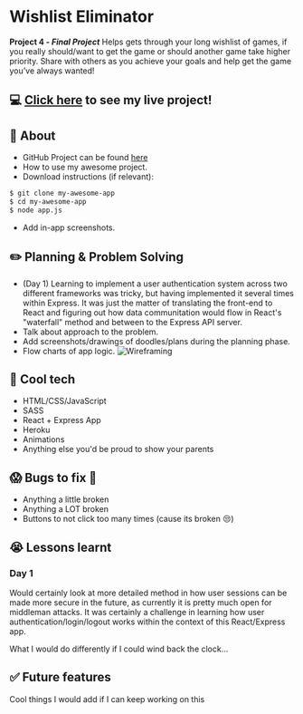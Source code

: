 # Wishlist Eliminator
**Project 4 - *Final Project***
Helps gets through your long wishlist of games, if you really should/want to get the game or should another game take higher priority. Share with others as you achieve your goals and help get the game you’ve always wanted!

## :computer: [Click here](#) to see my live project!

## :page_facing_up: About
- GitHub Project can be found [here](github.com/Titus-Huang/Wishlist-Eliminator)
- How to use my awesome project.
- Download instructions (if relevant):
```zsh
$ git clone my-awesome-app
$ cd my-awesome-app
$ node app.js
```
- Add in-app screenshots.

## :pencil2: Planning & Problem Solving
- (Day 1) Learning to implement a user authentication system across two different frameworks was tricky, but having implemented it several times within Express. It was just the matter of translating the front-end to React and figuring out how data communitation would flow in React's "waterfall" method and between to the Express API server.
- Talk about approach to the problem.
- Add screenshots/drawings of doodles/plans during the planning phase.
- Flow charts of app logic.
![Wireframing](https://images.unsplash.com/photo-1581291518633-83b4ebd1d83e?ixlib=rb-1.2.1&ixid=MnwxMjA3fDB8MHxwaG90by1wYWdlfHx8fGVufDB8fHx8&auto=format&fit=crop&w=1170&q=80)

## :rocket: Cool tech
- HTML/CSS/JavaScript
- SASS
- React + Express App
- Heroku
- Animations
- Anything else you'd be proud to show your parents

## :scream: Bugs to fix :poop:
- Anything a little broken
- Anything a LOT broken
- Buttons to not click too many times (cause its broken :unamused:)

## :sob: Lessons learnt
### Day 1
Would certainly look at more detailed method in how user sessions can be made more secure in the future, as currently it is pretty much open for middleman attacks. It was certainly a challenge in learning how user authentication/login/logout works within the context of this React/Express app.

What I would do differently if I could wind back the clock...

## :white_check_mark: Future features
Cool things I would add if I can keep working on this
